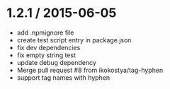 
1.2.1 / 2015-06-05
==================

  * add .npmignore file
  * create test script entry in package.json
  * fix dev dependencies
  * fix empty string test
  * update debug dependency
  * Merge pull request #8 from ikokostya/tag-hyphen
  * support tag names with hyphen
